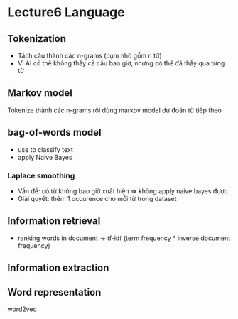 # Lecture6 Language
## Tokenization
- Tách câu thành các n-grams (cụm nhỏ gồm n từ)
- Vì AI có thể không thấy cả câu bao giờ, nhưng có thể đã thấy qua từng từ

## Markov model
Tokenize thành các n-grams rồi dùng markov model dự đoán từ tiếp theo

## bag-of-words model
- use to classify text
- apply Naive Bayes

### Laplace smoothing
- Vấn đề: có từ không bao giờ xuất hiện => không apply naive bayes được
- Giải quyết: thêm 1 occurence cho mỗi từ trong dataset

## Information retrieval
- ranking words in document -> tf-idf (term frequency * inverse document frequency)

## Information extraction

## Word representation
word2vec